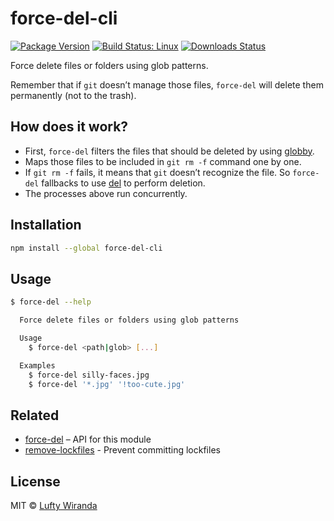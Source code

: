 # force-del-cli

[![Package Version](https://img.shields.io/npm/v/force-del-cli.svg)](https://www.npmjs.com/package/force-del-cli)
[![Build Status: Linux](https://img.shields.io/travis/luftywiranda13/force-del-cli/master.svg)](https://travis-ci.org/luftywiranda13/force-del-cli)
[![Downloads Status](https://img.shields.io/npm/dm/force-del-cli.svg)](https://npm-stat.com/charts.html?package=force-del-cli&from=2016-04-01)

Force delete files or folders using glob patterns.

Remember that if `git` doesnʼt manage those files, `force-del` will delete them permanently (not to the trash).

## How does it work?

* First, `force-del` filters the files that should be deleted by using [globby](https://github.com/sindresorhus/globby).
* Maps those files to be included in `git rm -f` command one by one.
* If `git rm -f` fails, it means that `git` doesnʼt recognize the file. So `force-del` fallbacks to use [del](https://github.com/sindresorhus/del) to perform deletion.
* The processes above run concurrently.

## Installation

```sh
npm install --global force-del-cli
```

## Usage

```sh
$ force-del --help

  Force delete files or folders using glob patterns

  Usage
    $ force-del <path|glob> [...]

  Examples
    $ force-del silly-faces.jpg
    $ force-del '*.jpg' '!too-cute.jpg'
```

## Related

* [force-del](https://github.com/luftywiranda13/force-del) – API for this module
* [remove-lockfiles](https://github.com/luftywiranda13/remove-lockfiles) - Prevent committing lockfiles

## License

MIT &copy; [Lufty Wiranda](https://www.luftywiranda.com)
